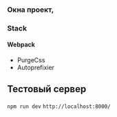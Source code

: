### Окна проект,

### Stack 
   #### Webpack

- PurgeCss
- Autoprefixier

## Тестовый сервер 
```npm run dev```
``` http://localhost:8000/ ```
